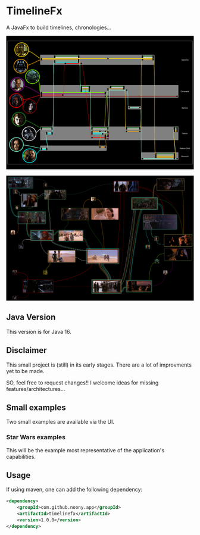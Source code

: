 # TimelineFx
A JavaFx to build timelines, chronologies...


![Simple Star Wars chronology](/docs/images/StarWars_Timeline/Star_Wars_v02.png?raw=true "Star Wars 1-3")



![Simple Star Wars chronology gallery](/docs/images/StarWars_Timeline/SW_E_01_Chronology_v2_medium.png?raw=true "Star Wars 1-3")

## Java Version

This version is for Java 16.

## Disclaimer

This small project is (still) in its early stages.
There are a lot of improvments yet to be made.

SO, feel free to request changes!!
I welcome ideas for missing features/architectures...


## Small examples

Two small examples are available via the UI.

### Star Wars examples

This will be the example most representative of the application's capabilities.



## Usage

If using maven, one can add the following dependency:

```xml
<dependency>
    <groupId>com.github.noony.app</groupId>
    <artifactId>timelinefx</artifactId>
    <version>1.0.0</version>
</dependency>
```
